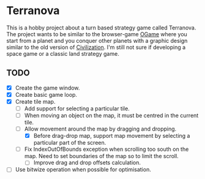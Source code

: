 # Terranova

This is a hobby project about a turn based strategy game called Terranova.
The project wants to be similar to the browser-game [OGame](https://lobby.ogame.gameforge.com/en_GB/) where you start from a planet and you conquer other planets with a graphic design similar to the old version of [Civilization](https://en.wikipedia.org/wiki/Civilization_(video_game)).
I'm still not sure if developing a space game or a classic land strategy game.

## TODO

- [x] Create the game window.
- [x] Create basic game loop.
- [x] Create tile map.
	- [ ] Add support for selecting a particular tile.
	- [ ] When moving an object on the map, it must be centred in the current tile.
	- [ ] Allow movement around the map by dragging and dropping.
		- [x] Before drag-drop map, support map movement by selecting a particular part of the screen.
	- [ ] Fix IndexOutOfBounds exception when scrolling too south on the map. Need to set boundaries of the map so to limit the scroll.
		- [ ] Improve drag and drop offsets calculation.
- [ ] Use bitwize operation when possible for optimisation.